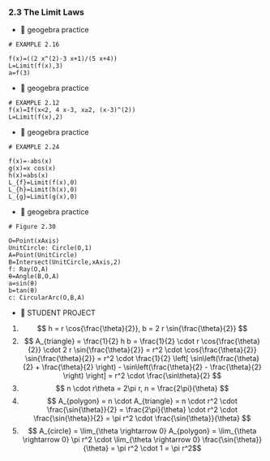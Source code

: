 ### 2.3 The Limit Laws


- 🎯 geogebra practice 

```
# EXAMPLE 2.16

f(x)=((2 x^(2)-3 x+1)/(5 x+4))
L=Limit(f(x),3)
a=f(3)
```


- 🎯 geogebra practice 

```
# EXAMPLE 2.12
f(x)=If(x<2, 4 x-3, x≥2, (x-3)^(2))
L=Limit(f(x),2)
```


- 🎯 geogebra practice 

```
# EXAMPLE 2.24

f(x)=-abs(x)
g(x)=x cos(x)
h(x)=abs(x)
L_{f}=Limit(f(x),0)
L_{h}=Limit(h(x),0)
L_{g}=Limit(g(x),0)
```


- 🎯 geogebra practice 

```
# Figure 2.30

O=Point(xAxis)
UnitCircle: Circle(O,1)
A=Point(UnitCircle)
B=Intersect(UnitCircle,xAxis,2)
f: Ray(O,A)
θ=Angle(B,O,A)
a=sin(θ)
b=tan(θ)
c: CircularArc(O,B,A)
```

- 🎁 STUDENT PROJECT
1. $$ h = r \cos{\frac{\theta}{2}}, b = 2 r \sin{\frac{\theta}{2}} $$
2. $$ A_{triangle} = \frac{1}{2} h b  = \frac{1}{2} \cdot r \cos{\frac{\theta}{2}} \cdot 2 r \sin{\frac{\theta}{2}} =  r^2 \cdot \cos{\frac{\theta}{2}} \sin{\frac{\theta}{2}}  = r^2 \cdot \frac{1}{2} \left[ \sin\left(\frac{\theta}{2} +  \frac{\theta}{2} \right) - \sin\left(\frac{\theta}{2} - \frac{\theta}{2} \right) \right] = r^2 \cdot \frac{\sin\theta}{2} $$
3. $$ n \cdot r\theta  = 2\pi r, n = \frac{2\pi}{\theta} $$
4. $$ A_{polygon} = n \cdot A_{triangle} = n \cdot r^2 \cdot \frac{\sin{\theta}}{2} = \frac{2\pi}{\theta} \cdot r^2 \cdot \frac{\sin{\theta}}{2} = \pi r^2 \cdot \frac{\sin{\theta}}{\theta} $$
5. $$ A_{circle} = \lim_{\theta \rightarrow 0} A_{polygon} = \lim_{\theta \rightarrow 0} \pi r^2 \cdot \lim_{\theta \rightarrow 0} \frac{\sin{\theta}}{\theta} = \pi r^2 \cdot 1 = \pi r^2$$










